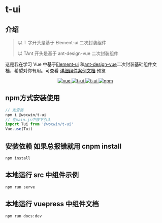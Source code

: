 # t-ui

## 介绍

> 以 T 字开头是基于 Element-ui 二次封装组件
>
> 以 TAnt 开头是基于 ant-design-vue 二次封装组件

这是我在学习 Vue 中基于[Element-ui](https://element.faas.ele.me/#/zh-CN) 和[ant-design-vue](https://www.antdv.com/docs/vue/introduce-cn/)二次封装基础组件文档，希望对你有用。可查看 [详细组件案例文档](https://wocwin.github.io/t-ui/) 预览

<p align="center">
  <a href="https://github.com/vuejs/vue">
    <img src="https://img.shields.io/badge/vue-2.6.11-brightgreen.svg" alt="vue">
  </a>
  <a href="https://gitee.com/wocwin/t-ui/stargazers">
    <img src="https://gitee.com/wocwin/t-ui/badge/star.svg?theme=dark" alt="t-ui">
  </a>
  <a href="https://github.com/wocwin/t-ui/stargazers">
    <img src="https://img.shields.io/github/stars/wocwin/t-ui.svg" alt="t-ui">
  </a>
   <a href="https://www.npmjs.com/package/@wocwin/t-ui" target="_blank">
      <img alt="npm" src="https://img.shields.io/npm/v/@wocwin/t-ui.svg" />
    </a>
</p>

## npm方式安装使用

```js
// 先安装
npm i @wocwin/t-ui
// 在main.js中按下引入
import Tui from '@wocwin/t-ui'
Vue.use(Tui)
```

## 安装依赖 **如果总报错就用 cnpm install**

```shell
npm install

```

## 本地运行 src 中组件示例

```shell
npm run serve
```

## 本地运行 vuepress 中组件文档

```shell
npm run docs:dev

```
